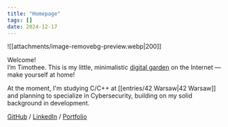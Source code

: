 ```yaml
---
title: "Homepage"
tags: []
date: 2024-12-17
---
```

![[attachments/image-removebg-preview.webp|200]]

Welcome! <br/>
I’m Timothee. This is my little, minimalistic [digital garden](https://jzhao.xyz/posts/networked-thought) on the Internet — make yourself at home!

At the moment, I'm studying C/C++ at [[entries/42 Warsaw|42 Warsaw]] and planning to specialize in Cybersecurity, building on my solid background in development.

[GitHub](https://github.com/devnyxie) / [LinkedIn](https://www.linkedin.com/in/talmkg) / [Portfolio](https://www.devnyxie.com/projects)
